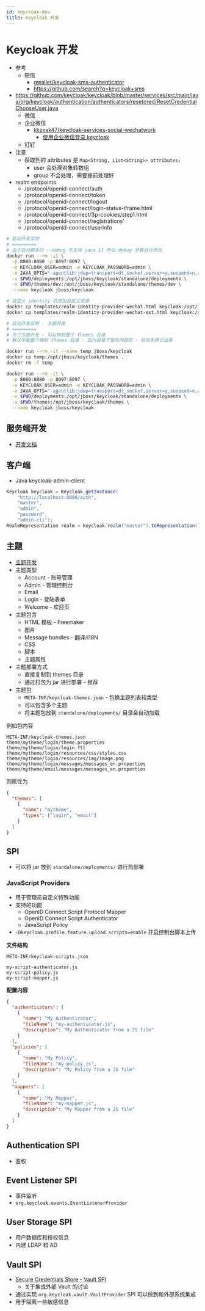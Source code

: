 ```yaml
---
id: keycloak-dev
title: Keycloak 开发
---
```


# Keycloak 开发

- 参考
  - 短信
    - [gwallet/keycloak-sms-authenticator](https://github.com/gwallet/keycloak-sms-authenticator)
    - https://github.com/search?q=keycloak+sms
- https://github.com/keycloak/keycloak/blob/master/services/src/main/java/org/keycloak/authentication/authenticators/resetcred/ResetCredentialChooseUser.java
  - 微信
  - 企业微信
    - [kkzxak47/keycloak-services-social-wechatwork](https://github.com/kkzxak47/keycloak-services-social-wechatwork)
      - [使用企业微信登录 keycloak](https://www.kkzxak47.com/2019/07/30/使用企业微信登录keycloak)
  - 钉钉
- 注意
  - 获取到的 attributes 是 `Map<String, List<String>> attributes;`
    - user 会处理对象转数组
    - group 不会处理，需要提前处理好
- realm endpoints
  - /protocol/openid-connect/auth
  - /protocol/openid-connect/token
  - /protocol/openid-connect/logout
  - /protocol/openid-connect/login-status-iframe.html
  - /protocol/openid-connect/3p-cookies/step1.html
  - /protocol/openid-connect/registrations'
  - /protocol/openid-connect/userinfo

```bash
# 启动开发实例
# =========
# 由于启动脚本的 --debug 不支持 java 11 所以 debug 参数自行添加
docker run --rm -it \
  -p 8080:8080 -p 8097:8097 \
  -e KEYCLOAK_USER=admin -e KEYCLOAK_PASSWORD=admin \
  -e JAVA_OPTS="-agentlib:jdwp=transport=dt_socket,server=y,suspend=n,address=0.0.0.0:8097 -Xms64m -Xmx512m -XX:MetaspaceSize=96M -XX:MaxMetaspaceSize=256m -Djava.net.preferIPv4Stack=true -Djboss.modules.system.pkgs=org.jboss.byteman -Djava.awt.headless=true" \
  -v $PWD/deployments:/opt/jboss/keycloak/standalone/deployments \
  -v $PWD/themes/dev:/opt/jboss/keycloak/standalone/themes/dev \
  --name keycloak jboss/keycloak

# 自定义 identity 时添加自定义资源
docker cp templates/realm-identity-provider-wechat.html keycloak:/opt/jboss/keycloak/themes/base/admin/resources/partials
docker cp templates/realm-identity-provider-wechat-ext.html keycloak:/opt/jboss/keycloak/themes/base/admin/resources/partials

# 启动开发实例 - 主题开发
# =========
# 为了方便开发 - 可以映射整个 themes 目录
# 默认不能整个映射 themes 目录 - 因为目录下是有内容的 - 除非先拷贝出来

docker run --rm -it --name temp jboss/keycloak
docker cp temp:/opt/jboss/keycloak/themes .
docker rm -f temp

docker run --rm -it \
  -p 8080:8080 -p 8097:8097 \
  -e KEYCLOAK_USER=admin -e KEYCLOAK_PASSWORD=admin \
  -e JAVA_OPTS="-agentlib:jdwp=transport=dt_socket,server=y,suspend=n,address=0.0.0.0:8097 -Xms64m -Xmx512m -XX:MetaspaceSize=96M -XX:MaxMetaspaceSize=256m -Djava.net.preferIPv4Stack=true -Djboss.modules.system.pkgs=org.jboss.byteman -Djava.awt.headless=true" \
  -v $PWD/deployments:/opt/jboss/keycloak/standalone/deployments \
  -v $PWD/themes:/opt/jboss/keycloak/themes \
  --name keycloak jboss/keycloak
```

## 服务端开发

- [开发文档](https://www.keycloak.org/docs/latest/server_development/)

## 客户端

- Java keycloak-admin-client

```java
Keycloak keycloak = Keycloak.getInstance(
    "http://localhost:8080/auth",
    "master",
    "admin",
    "password",
    "admin-cli");
RealmRepresentation realm = keycloak.realm("master").toRepresentation();
```

## 主题

- [主题开发](https://www.keycloak.org/docs/latest/server_development/#_themes)
- 主题类型
  - Account - 账号管理
  - Admin - 管理控制台
  - Email
  - Login - 登陆表单
  - Welcome - 欢迎页
- 主题包含
  - HTML 模板 - Freemaker
  - 图片
  - Message bundles - 翻译/I18N
  - CSS
  - 脚本
  - 主题属性
- 主题部署方式
  - 直接复制到 themes 目录
  - 通过打包为 jar 进行部署 - 推荐
- 主题包
  - `META-INF/keycloak-themes.json` - 包换主题列表和类型
  - 可以包含多个主题
  - 将主题包放到 `standalone/deployments/` 目录会自动加载

例如包内容

```
META-INF/keycloak-themes.json
theme/mytheme/login/theme.properties
theme/mytheme/login/login.ftl
theme/mytheme/login/resources/css/styles.css
theme/mytheme/login/resources/img/image.png
theme/mytheme/login/messages/messages_en.properties
theme/mytheme/email/messages/messages_en.properties
```

则属性为

```json
{
  "themes": [
    {
      "name": "mytheme",
      "types": ["login", "email"]
    }
  ]
}
```

## SPI

- 可以将 jar 放到 `standalone/deployments/` 进行热部署

### JavaScript Providers

- 用于管理员自定义特殊功能
- 支持的功能
  - OpenID Connect Script Protocol Mapper
  - OpenID Connect Script Authenticator
  - JavaScript Policy
- `-Dkeycloak.profile.feature.upload_scripts=enable` 开启控制台脚本上传

**文件结构**

```
META-INF/keycloak-scripts.json

my-script-authenticator.js
my-script-policy.js
my-script-mapper.js
```

**配置内容**

```json
{
  "authenticators": [
    {
      "name": "My Authenticator",
      "fileName": "my-authenticator.js",
      "description": "My Authenticator from a JS file"
    }
  ],
  "policies": [
    {
      "name": "My Policy",
      "fileName": "my-policy.js",
      "description": "My Policy from a JS file"
    }
  ],
  "mappers": [
    {
      "name": "My Mapper",
      "fileName": "my-mapper.js",
      "description": "My Mapper from a JS file"
    }
  ]
}
```

## Authentication SPI

- 鉴权

## Event Listener SPI

- 事件监听
- `org.keycloak.events.EventListenerProvider`

## User Storage SPI

- 用户数据库和授权信息
- 内建 LDAP 和 AD

## Vault SPI

- [Secure Credentials Store - Vault SPI](https://github.com/keycloak/keycloak-community/blob/master/design/secure-credentials-store.md)
  - 关于集成外部 Vault 的讨论
- 通过实现 `org.keycloak.vault.VaultProvider` SPI 可以做到和外部系统集成
- 用于隔离一些敏感信息
